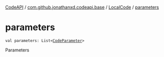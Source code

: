 [CodeAPI](../../index.md) / [com.github.jonathanxd.codeapi.base](../index.md) / [LocalCode](index.md) / [parameters](.)

# parameters

`val parameters: List<`[`CodeParameter`](../-code-parameter/index.md)`>`

Parameters

